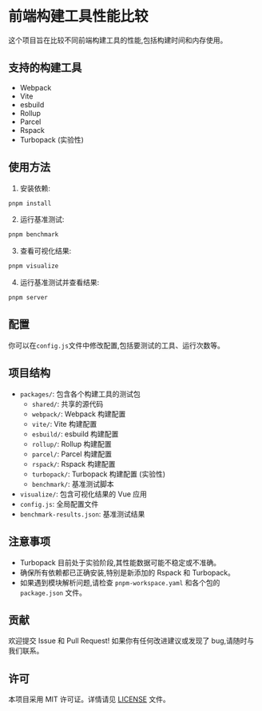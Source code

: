 # 前端构建工具性能比较

这个项目旨在比较不同前端构建工具的性能,包括构建时间和内存使用。

## 支持的构建工具

- Webpack
- Vite
- esbuild
- Rollup
- Parcel
- Rspack
- Turbopack (实验性)

## 使用方法

1. 安装依赖:

```bash
pnpm install
```

2. 运行基准测试:

```bash
pnpm benchmark
```

3. 查看可视化结果:

```bash
pnpm visualize
```

4. 运行基准测试并查看结果:

```bash
pnpm server
```

## 配置

你可以在`config.js`文件中修改配置,包括要测试的工具、运行次数等。

## 项目结构

- `packages/`: 包含各个构建工具的测试包
  - `shared/`: 共享的源代码
  - `webpack/`: Webpack 构建配置
  - `vite/`: Vite 构建配置
  - `esbuild/`: esbuild 构建配置
  - `rollup/`: Rollup 构建配置
  - `parcel/`: Parcel 构建配置
  - `rspack/`: Rspack 构建配置
  - `turbopack/`: Turbopack 构建配置 (实验性)
  - `benchmark/`: 基准测试脚本
- `visualize/`: 包含可视化结果的 Vue 应用
- `config.js`: 全局配置文件
- `benchmark-results.json`: 基准测试结果

## 注意事项

- Turbopack 目前处于实验阶段,其性能数据可能不稳定或不准确。
- 确保所有依赖都已正确安装,特别是新添加的 Rspack 和 Turbopack。
- 如果遇到模块解析问题,请检查 `pnpm-workspace.yaml` 和各个包的 `package.json` 文件。

## 贡献

欢迎提交 Issue 和 Pull Request! 如果你有任何改进建议或发现了 bug,请随时与我们联系。

## 许可

本项目采用 MIT 许可证。详情请见 [LICENSE](LICENSE) 文件。
